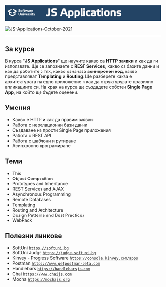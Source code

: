 ![JS-Applications-October-2021](https://github.com/MiroRuskov/SoftUni-JS-Applications-October-2021/blob/main/_README/JSApplications.jpg)

![JS-Applications-October-2021](https://github.com/MiroRuskov/SoftUni-JS-Applications-October-2021/blob/main/_README/Applications-Certificate.png)

---

## За курса

В курса "**JS Applications**" ще научите какво сa **HTTP заявки** и как да ги използвате. Ще се запознаете с **REST Services**, какво са базите данни и как да работите с тях, какво означава **асинхронен код**, какво представляват **Templating** и **Routing**. Ще разберете каква е архитектурата на едно приложение и как да структурурате правилно апликациите си. На края на курса ще създадете собстен **Single Page App**, на който ще бъдете оценени.

## Умения

- Какво е HTTP и как да правим заявки
- Работа с нерелационни бази данни
- Създаване на прости Single Page приложения
- Работа с REST API
- Работа с шаблони и рутиране
- Асинхронно програмиране

## Теми

- This
- Object Composition
- Prototypes and Inheritance
- REST Services and AJAX
- Asynchronous Programming
- Remote Databases
- Templating
- Routing and Architecture
- Design Patterns and Best Practices
- WebPack

## Полезни линкове

- SoftUni 
<a href="https://softuni.bg">`https://softuni.bg`</a>
- SoftUni Judge 
<a href="https://judge.softuni.bg">`https://judge.softuni.bg`</a>
- Kinvey - Progress Software 
<a href="https://console.kinvey.com/apps">`https://console.kinvey.com/apps`</a>
- Postman 
<a href="https://www.getpostman-beta.com">`https://www.getpostman-beta.com`</a>
- Handlebars 
<a href="https://handlebarsjs.com">`https://handlebarsjs.com`</a>
- Chai 
<a href="https://www.chaijs.com">`https://www.chaijs.com`</a>
- Mocha 
<a href="https://mochajs.org">`https://mochajs.org`</a>
